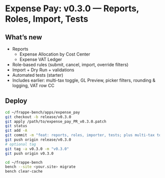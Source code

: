 
# Expense Pay: v0.3.0 — Reports, Roles, Import, Tests

## What’s new
- Reports
  - Expense Allocation by Cost Center
  - Expense VAT Ledger
- Role-based rules (submit, cancel, import, override filters)
- Import + Dry Run + validations
- Automated tests (starter)
- Includes earlier: multi-tax toggle, GL Preview, picker filters, rounding & logging, VAT row CC

## Deploy
```bash
cd ~/frappe-bench/apps/expense_pay
git checkout -b release/v0.3.0
git apply /path/to/expense_pay_PR_v0.3.0.patch
git status
git add -A
git commit -m "feat: reports, roles, importer, tests; plus multi-tax toggle and GL preview"
git push origin release/v0.3.0
# optional tag
git tag -a v0.3.0 -m "v0.3.0"
git push origin v0.3.0

cd ~/frappe-bench
bench --site <your.site> migrate
bench clear-cache
```
